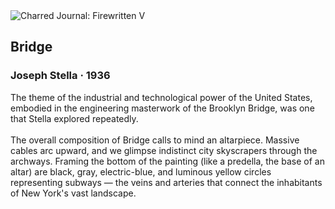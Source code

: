 <div class="artwork-of-the-day">
  <div class="container">
    <div class="img-wrapper">
      <img
        src="https://uploads4.wikiart.org/images/joseph-stella/bridge-1936.jpg"
        alt="Charred Journal: Firewritten V" />
    </div>
    <div class="artwork-detail">
      <div class="artwork-origin"> 
        <h2 class="artwork-name">Bridge</h2>
        <h3 class="artist">
          Joseph Stella
                    ·  1936
        </h3>
      </div>
      <p class="description">
        <span class="artwork-description-text ng-binding" ng-bind-html="viewModel.ArtworkOfTheDay.Description | unsafe">The theme of the industrial and technological power of the United States, embodied in the engineering masterwork of the Brooklyn Bridge, was one that Stella explored repeatedly.
<br>
<br>The overall composition of Bridge calls to mind an altarpiece. Massive cables arc upward, and we glimpse indistinct city skyscrapers through the archways. Framing the bottom of the painting (like a predella, the base of an altar) are black, gray, electric-blue, and luminous yellow circles representing subways — the veins and arteries that connect the inhabitants of New York's vast landscape.
<br></span>
                        <div class="text-shadow-container" ng-show="showShadow" style=""></div>
      </p>
    </div>
  </div>

</div>
